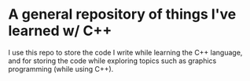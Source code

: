 # A general repository of things I've learned w/ C++

I use this repo to store the code I write while learning the C++ language, and for storing the code while exploring topics such as graphics programming (while using C++).

